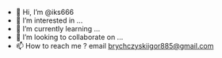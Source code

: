 - 👋 Hi, I’m @iks666
- 👀 I’m interested in ...
- 🌱 I’m currently learning ...
- 💞️ I’m looking to collaborate on ...
- 📫 How to reach me ?
email brychczyskiigor885@gmail.com

<!---
iks666/iks666 is a ✨ special ✨ repository because its `README.md` (this file) appears on your GitHub profile.
You can click the Preview link to take a look at your changes.
--->
